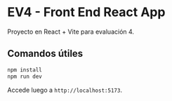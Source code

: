 # EV4 - Front End React App

Proyecto en React + Vite para evaluación 4.

## Comandos útiles

```bash
npm install
npm run dev
```

Accede luego a `http://localhost:5173`.